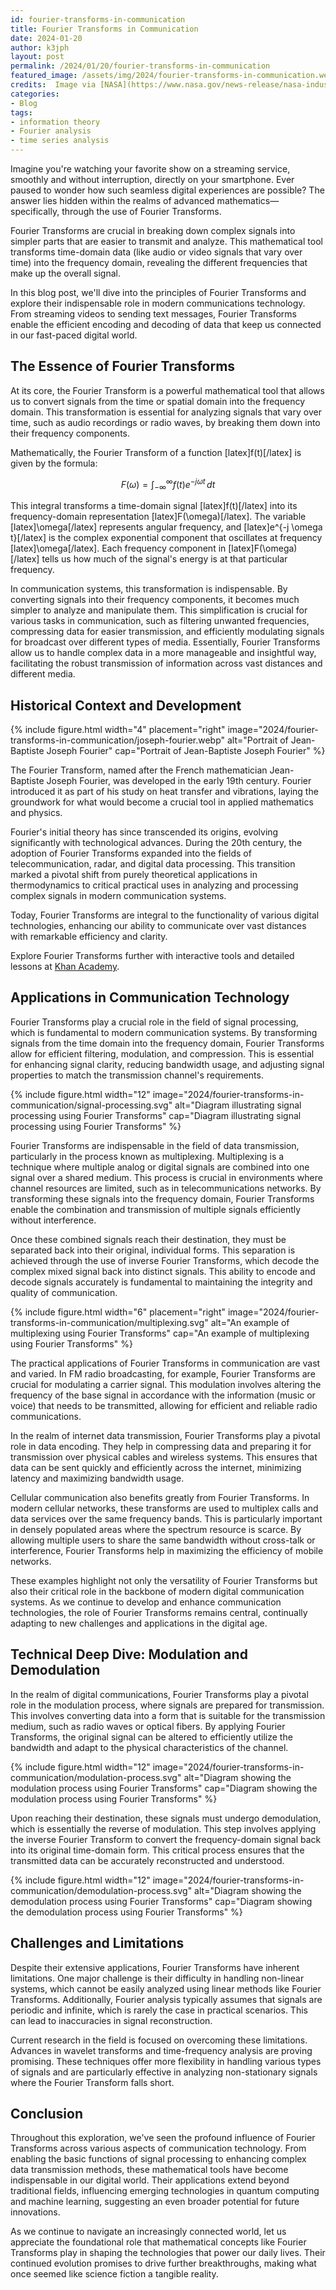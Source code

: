 ```yaml
---
id: fourier-transforms-in-communication
title: Fourier Transforms in Communication
date: 2024-01-20
author: k3jph
layout: post
permalink: /2024/01/20/fourier-transforms-in-communication
featured_image: /assets/img/2024/fourier-transforms-in-communication.webp
credits:  Image via [NASA](https://www.nasa.gov/news-release/nasa-industry-to-collaborate-on-space-communications-by-2025/).
categories:
- Blog 
tags:
- information theory
- Fourier analysis
- time series analysis
---
```


Imagine you're watching your favorite show on a streaming service,
smoothly and without interruption, directly on your smartphone.
Ever paused to wonder how such seamless digital experiences are
possible? The answer lies hidden within the realms of advanced
mathematics—specifically, through the use of Fourier Transforms.

Fourier Transforms are crucial in breaking down complex signals
into simpler parts that are easier to transmit and analyze. This
mathematical tool transforms time-domain data (like audio or video
signals that vary over time) into the frequency domain, revealing
the different frequencies that make up the overall signal.

In this blog post, we'll dive into the principles of Fourier
Transforms and explore their indispensable role in modern communications
technology. From streaming videos to sending text messages, Fourier
Transforms enable the efficient encoding and decoding of data that
keep us connected in our fast-paced digital world.

## The Essence of Fourier Transforms

At its core, the Fourier Transform is a powerful mathematical tool
that allows us to convert signals from the time or spatial domain
into the frequency domain. This transformation is essential for
analyzing signals that vary over time, such as audio recordings or
radio waves, by breaking them down into their frequency components.

Mathematically, the Fourier Transform of a function [latex]f(t)[/latex] is
given by the formula:


$$ F(\omega) = \int_{-\infty}^{\infty} f(t) e^{-j \omega t} \, dt $$

This integral transforms a time-domain signal [latex]f(t)[/latex] into its
frequency-domain representation [latex]F(\omega)[/latex]. The variable 
[latex]\omega[/latex] represents angular frequency, and [latex]e^{-j \omega t}[/latex]
is the complex exponential component that oscillates at frequency
[latex]\omega[/latex]. Each frequency component in [latex]F(\omega)[/latex] tells us
how much of the signal's energy is at that particular frequency.

In communication systems, this transformation is indispensable. By
converting signals into their frequency components, it becomes much
simpler to analyze and manipulate them. This simplification is
crucial for various tasks in communication, such as filtering
unwanted frequencies, compressing data for easier transmission, and
efficiently modulating signals for broadcast over different types
of media. Essentially, Fourier Transforms allow us to handle complex
data in a more manageable and insightful way, facilitating the
robust transmission of information across vast distances and different
media.

## Historical Context and Development

{% include figure.html width="4" placement="right"
   image="2024/fourier-transforms-in-communication/joseph-fourier.webp"
   alt="Portrait of Jean-Baptiste Joseph Fourier" 
   cap="Portrait of Jean-Baptiste Joseph Fourier" %}

The Fourier Transform, named after the French mathematician
Jean-Baptiste Joseph Fourier, was developed in the early 19th
century. Fourier introduced it as part of his study on heat transfer
and vibrations, laying the groundwork for what would become a crucial
tool in applied mathematics and physics.

Fourier's initial theory has since transcended its origins, evolving
significantly with technological advances. During the 20th century,
the adoption of Fourier Transforms expanded into the fields of
telecommunication, radar, and digital data processing. This transition
marked a pivotal shift from purely theoretical applications in
thermodynamics to critical practical uses in analyzing and processing
complex signals in modern communication systems.

Today, Fourier Transforms are integral to the functionality of
various digital technologies, enhancing our ability to communicate
over vast distances with remarkable efficiency and clarity.

Explore Fourier Transforms further with interactive tools and
detailed lessons at [Khan
Academy](https://www.khanacademy.org/science/electrical-engineering/ee-signals).

## Applications in Communication Technology

Fourier Transforms play a crucial role in the field of signal
processing, which is fundamental to modern communication systems.
By transforming signals from the time domain into the frequency
domain, Fourier Transforms allow for efficient filtering, modulation,
and compression. This is essential for enhancing signal clarity,
reducing bandwidth usage, and adjusting signal properties to match
the transmission channel's requirements.

{% include figure.html width="12"
   image="2024/fourier-transforms-in-communication/signal-processing.svg"
   alt="Diagram illustrating signal processing using Fourier Transforms"
   cap="Diagram illustrating signal processing using Fourier Transforms" %}

Fourier Transforms are indispensable in the field of data transmission,
particularly in the process known as multiplexing. Multiplexing is
a technique where multiple analog or digital signals are combined
into one signal over a shared medium. This process is crucial in
environments where channel resources are limited, such as in
telecommunications networks. By transforming these signals into the
frequency domain, Fourier Transforms enable the combination and
transmission of multiple signals efficiently without interference.

Once these combined signals reach their destination, they must be
separated back into their original, individual forms. This separation
is achieved through the use of inverse Fourier Transforms, which
decode the complex mixed signal back into distinct signals. This
ability to encode and decode signals accurately is fundamental to
maintaining the integrity and quality of communication.

{% include figure.html width="6" placement="right"
   image="2024/fourier-transforms-in-communication/multiplexing.svg"
   alt="An example of multiplexing using Fourier Transforms" 
   cap="An example of multiplexing using Fourier Transforms" %}

The practical applications of Fourier Transforms in communication
are vast and varied. In FM radio broadcasting, for example, Fourier
Transforms are crucial for modulating a carrier signal. This
modulation involves altering the frequency of the base signal in
accordance with the information (music or voice) that needs to be
transmitted, allowing for efficient and reliable radio communications.

In the realm of internet data transmission, Fourier Transforms play
a pivotal role in data encoding. They help in compressing data and
preparing it for transmission over physical cables and wireless
systems. This ensures that data can be sent quickly and efficiently
across the internet, minimizing latency and maximizing bandwidth
usage.

Cellular communication also benefits greatly from Fourier Transforms.
In modern cellular networks, these transforms are used to multiplex
calls and data services over the same frequency bands. This is
particularly important in densely populated areas where the spectrum
resource is scarce. By allowing multiple users to share the same
bandwidth without cross-talk or interference, Fourier Transforms
help in maximizing the efficiency of mobile networks.

These examples highlight not only the versatility of Fourier
Transforms but also their critical role in the backbone of modern
digital communication systems. As we continue to develop and enhance
communication technologies, the role of Fourier Transforms remains
central, continually adapting to new challenges and applications
in the digital age.


## Technical Deep Dive: Modulation and Demodulation

In the realm of digital communications, Fourier Transforms play a
pivotal role in the modulation process, where signals are prepared
for transmission. This involves converting data into a form that
is suitable for the transmission medium, such as radio waves or
optical fibers. By applying Fourier Transforms, the original signal
can be altered to efficiently utilize the bandwidth and adapt to
the physical characteristics of the channel.

{% include figure.html width="12"
   image="2024/fourier-transforms-in-communication/modulation-process.svg"
   alt="Diagram showing the modulation process using Fourier Transforms"
   cap="Diagram showing the modulation process using Fourier Transforms" %}

Upon reaching their destination, these signals must undergo
demodulation, which is essentially the reverse of modulation. This
step involves applying the inverse Fourier Transform to convert the
frequency-domain signal back into its original time-domain form.
This critical process ensures that the transmitted data can be
accurately reconstructed and understood.

{% include figure.html width="12"
   image="2024/fourier-transforms-in-communication/demodulation-process.svg"
   alt="Diagram showing the demodulation process using Fourier Transforms"
   cap="Diagram showing the demodulation process using Fourier Transforms" %}

## Challenges and Limitations

Despite their extensive applications, Fourier Transforms have
inherent limitations. One major challenge is their difficulty in
handling non-linear systems, which cannot be easily analyzed using
linear methods like Fourier Transforms. Additionally, Fourier
analysis typically assumes that signals are periodic and infinite,
which is rarely the case in practical scenarios. This can lead to
inaccuracies in signal reconstruction.

Current research in the field is focused on overcoming these
limitations. Advances in wavelet transforms and time-frequency
analysis are proving promising. These techniques offer more flexibility
in handling various types of signals and are particularly effective
in analyzing non-stationary signals where the Fourier Transform
falls short.

## Conclusion

Throughout this exploration, we've seen the profound influence of
Fourier Transforms across various aspects of communication technology.
From enabling the basic functions of signal processing to enhancing
complex data transmission methods, these mathematical tools have
become indispensable in our digital world. Their applications extend
beyond traditional fields, influencing emerging technologies in
quantum computing and machine learning, suggesting an even broader
potential for future innovations.

As we continue to navigate an increasingly connected world, let us
appreciate the foundational role that mathematical concepts like
Fourier Transforms play in shaping the technologies that power our
daily lives. Their continued evolution promises to drive further
breakthroughs, making what once seemed like science fiction a
tangible reality.
